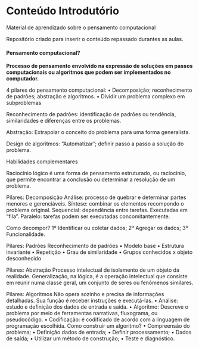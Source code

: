 # Conteúdo Introdutório
 Material de aprendizado sobre o pensamento computacional

 Repositório criado para inserir o conteúdo repassado durantes as aulas.

<h4>Pensamento computacional?</h4> 
<strong> Processo de pensamento envolvido na expressão de soluções em passos computacionais ou algoritmos que podem ser implementados no computador.</strong>

4 pilares do pensamento computacional:
•	Decomposição; reconhecimento de padrões; abstração e algoritmos.
•	Dividir um problema complexo em subproblemas

Reconhecimento de padrões: identificação de padrões ou tendência, similaridades e diferenças entre os problemas.

Abstração: Extrapolar o conceito do problema para uma forma generalista.

Design de algoritmos: “Automatizar”; definir passo a passo a solução do problema.


Habilidades complementares

Raciocínio lógico é uma forma de pensamento estruturado, ou raciocínio, que permite encontrar a conclusão ou determinar a resolução de um problema.


Pilares: Decomposição
Análise: processo de quebrar e determinar partes menores e gerenciáveis.
Síntese: combinar os elementos recompondo o problema original.
Sequencial: dependência entre tarefas. Executadas em “fila”.
Paralelo: tarefas podem ser executadas concomitantemente.

Como decompor?
1º Identificar ou coletar dados;
2º Agregar os dados;
3º Funcionalidade.

Pilares: Padrões
Reconhecimento de padrões
•	Modelo base
•	Estrutura invariante
•	Repetição
•	Grau de similaridade
•	Grupos conhecidos x objeto desconhecido

Pilares: Abstração
Processo intelectual de isolamento de um objeto da realidade.
Generalização, na lógica, é a operação intelectual que consiste em reunir numa classe geral, um conjunto de seres ou fenômenos similares.

Pilares: Algoritmos
Não opera sozinho e precisa de informações detalhadas. Sua função é receber instruções e executá-las. 
•	Análise: estudo e definição dos dados de entrada e saída.
•	Algoritmo: Descreve o problema por meio de ferramentas narrativas, fluxograma, ou pseudocódigo.
•	Codificação: é codificado de acordo com a linguagem de programação escolhida.
Como construir um algoritmo?
•	Compreensão do problema;
•	Definição dados de entrada;
•	Definir processamento;
•	Dados de saída;
•	Utilizar um método de construção;
•	Teste e diagnóstico.

